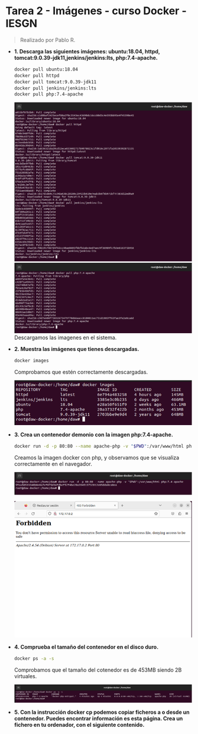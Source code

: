 # Tarea 2 - Imágenes - curso Docker - IESGN
> Realizado por Pablo R.

- **1. Descarga las siguientes imágenes: ubuntu:18.04, httpd, tomcat:9.0.39-jdk11,jenkins/jenkins:lts, php:7.4-apache.**

    ```sh
    docker pull ubuntu:18.04
    docker pull httpd
    docker pull tomcat:9.0.39-jdk11
    docker pull jenkins/jenkins:lts
    docker pull php:7.4-apache
    ```
    ![](assets/ejercicio1.PNG)
    ![](assets/ejercicio1-2.PNG)
    Descargamos las imagenes en el sistema.
   
    
-  **2. Muestra las imágenes que tienes descargadas.**
 
    ```sh
    docker images
    ```
    Comprobamos que estén correctamente descargadas.
    
    ![](assets/ejercicio1-3.PNG)
    
- **3. Crea un contenedor demonio con la imagen php:7.4-apache.**

    ```sh
    docker run -d -p 80:80 --name apache-php -v "$PWD":/var/www/html php:7.4-apache
    ```
    Creamos la imagen docker con php, y observamos que se visualiza correctamente en el navegador.
    
    ![](assets/ejercicio2-1.PNG)
    
    ![](assets/ejercicio2-2.PNG)
    
- **4. Comprueba el tamaño del contenedor en el disco duro.**
    ```sh
    docker ps -a -s
    ```
    Comprobamos que el tamaño del cotenedor es de 453MB siendo 2B virtuales.
    
    ![](assets/ejercicio4-1.PNG)
     
 - **5. Con la instrucción docker cp podemos copiar ficheros a o desde un contenedor. Puedes encontrar información es esta página. Crea un fichero en tu ordenador, con el siguiente contenido.**
    
